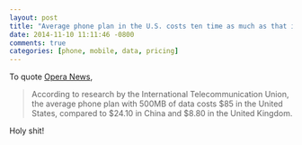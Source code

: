 ```yaml
---
layout: post
title: "Average phone plan in the U.S. costs ten time as much as that in the U.K."
date: 2014-11-10 11:11:46 -0800
comments: true
categories: [phone, mobile, data, pricing]
---
```

To quote [Opera News](http://blogs.opera.com/news/2014/11/mobile-data-anyway/),

> According to research by the International Telecommunication Union, the average phone plan with 500MB of data costs $85 in the United States, compared to $24.10 in China and $8.80 in the United Kingdom.

Holy shit!
